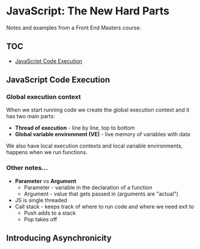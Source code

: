 # JavaScript: The New Hard Parts
Notes and examples from a Front End Masters course.

## TOC
- [JavaScript Code Execution](#javaScript-code-execution)

## JavaScript Code Execution
### Global execution context
When we start running code we create the global execution context and it has two main parts:
- __Thread of execution__ - line by line, top to bottom
- __Global variable environment (VE)__ - live memory of variables with data

We also have local execution contexts and local variable environments, happens when we run functions.

### Other notes...
- __Parameter__ vs __Argument__
  - Parameter - variable in the declaration of a function
  - Argument - value that gets passed in (arguments are "actual")
- JS is single threaded
- Call stack - keeps track of where to run code and where we need exit to
  - Push adds to a stack
  - Pop takes off

## Introducing Asynchronicity
